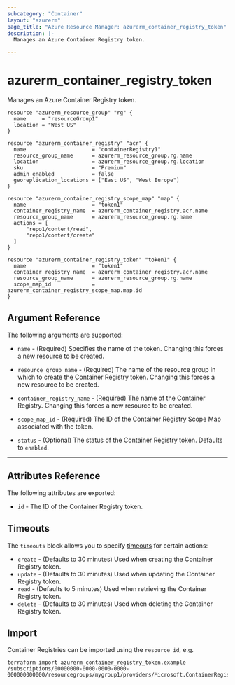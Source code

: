 ```yaml
---
subcategory: "Container"
layout: "azurerm"
page_title: "Azure Resource Manager: azurerm_container_registry_token"
description: |-
  Manages an Azure Container Registry token.

---
```


# azurerm_container_registry_token

Manages an Azure Container Registry token.

```hcl
resource "azurerm_resource_group" "rg" {
  name     = "resourceGroup1"
  location = "West US"
}

resource "azurerm_container_registry" "acr" {
  name                     = "containerRegistry1"
  resource_group_name      = azurerm_resource_group.rg.name
  location                 = azurerm_resource_group.rg.location
  sku                      = "Premium"
  admin_enabled            = false
  georeplication_locations = ["East US", "West Europe"]
}

resource "azurerm_container_registry_scope_map" "map" {
  name                     = "token1"
  container_registry_name  = azurerm_container_registry.acr.name
  resource_group_name      = azurerm_resource_group.rg.name
  actions = [
      "repo1/content/read",
      "repo1/content/create"
  ]
}

resource "azurerm_container_registry_token" "token1" {
  name                     = "token1"
  container_registry_name  = azurerm_container_registry.acr.name
  resource_group_name      = azurerm_resource_group.rg.name
  scope_map_id             = azurerm_container_registry_scope_map.map.id
}
```

## Argument Reference

The following arguments are supported:


* `name` - (Required) Specifies the name of the token. Changing this forces a new resource to be created.

* `resource_group_name` - (Required) The name of the resource group in which to create the Container Registry token. Changing this forces a new resource to be created.

* `container_registry_name` - (Required) The name of the Container Registry. Changing this forces a new resource to be created.

* `scope_map_id` - (Required) The ID of the Container Registry Scope Map associated with the token.

* `status` - (Optional) The status of the Container Registry token.  Defaults to  `enabled`.

---
## Attributes Reference

The following attributes are exported:

* `id` - The ID of the Container Registry token.

## Timeouts

The `timeouts` block allows you to specify [timeouts](https://www.terraform.io/docs/configuration/resources.html#timeouts) for certain actions:

* `create` - (Defaults to 30 minutes) Used when creating the Container Registry token.
* `update` - (Defaults to 30 minutes) Used when updating the Container Registry token.
* `read` - (Defaults to 5 minutes) Used when retrieving the Container Registry token.
* `delete` - (Defaults to 30 minutes) Used when deleting the Container Registry token.

## Import

Container Registries can be imported using the `resource id`, e.g.

```shell
terraform import azurerm_container_registry_token.example /subscriptions/00000000-0000-0000-0000-000000000000/resourcegroups/mygroup1/providers/Microsoft.ContainerRegistry/registries/myregistry1/token/token1
```
